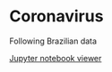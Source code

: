 # Coronavirus
 Following Brazilian data

[Jupyter notebook viewer](https://nbviewer.jupyter.org/github/mmaiarocha/Coronavirus/blob/master/Coronavirus.ipynb)

